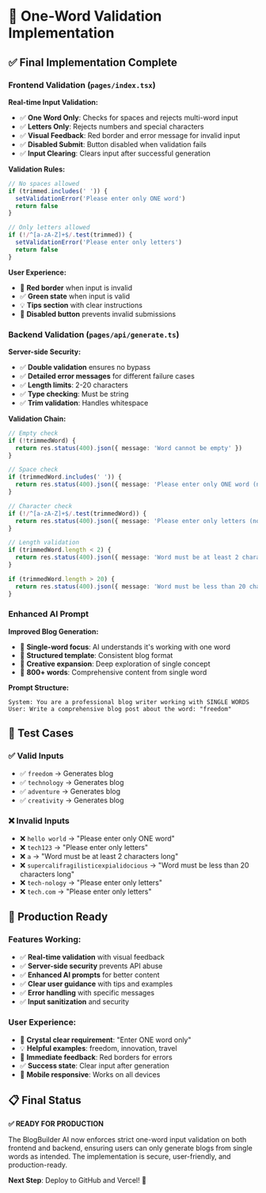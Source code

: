 # 🎯 One-Word Validation Implementation

## ✅ Final Implementation Complete

### Frontend Validation (`pages/index.tsx`)

**Real-time Input Validation:**
- ✅ **One Word Only**: Checks for spaces and rejects multi-word input
- ✅ **Letters Only**: Rejects numbers and special characters 
- ✅ **Visual Feedback**: Red border and error message for invalid input
- ✅ **Disabled Submit**: Button disabled when validation fails
- ✅ **Input Clearing**: Clears input after successful generation

**Validation Rules:**
```typescript
// No spaces allowed
if (trimmed.includes(' ')) {
  setValidationError('Please enter only ONE word')
  return false
}

// Only letters allowed
if (!/^[a-zA-Z]+$/.test(trimmed)) {
  setValidationError('Please enter only letters')
  return false
}
```

**User Experience:**
- 🔴 **Red border** when input is invalid
- ✅ **Green state** when input is valid
- 💡 **Tips section** with clear instructions
- 🚫 **Disabled button** prevents invalid submissions

### Backend Validation (`pages/api/generate.ts`)

**Server-side Security:**
- ✅ **Double validation** ensures no bypass
- ✅ **Detailed error messages** for different failure cases
- ✅ **Length limits**: 2-20 characters
- ✅ **Type checking**: Must be string
- ✅ **Trim validation**: Handles whitespace

**Validation Chain:**
```typescript
// Empty check
if (!trimmedWord) {
  return res.status(400).json({ message: 'Word cannot be empty' })
}

// Space check  
if (trimmedWord.includes(' ')) {
  return res.status(400).json({ message: 'Please enter only ONE word (no spaces allowed)' })
}

// Character check
if (!/^[a-zA-Z]+$/.test(trimmedWord)) {
  return res.status(400).json({ message: 'Please enter only letters (no numbers or special characters)' })
}

// Length validation
if (trimmedWord.length < 2) {
  return res.status(400).json({ message: 'Word must be at least 2 characters long' })
}

if (trimmedWord.length > 20) {
  return res.status(400).json({ message: 'Word must be less than 20 characters long' })
}
```

### Enhanced AI Prompt

**Improved Blog Generation:**
- 🎯 **Single-word focus**: AI understands it's working with one word
- 📝 **Structured template**: Consistent blog format
- 🎨 **Creative expansion**: Deep exploration of single concept
- 📖 **800+ words**: Comprehensive content from single word

**Prompt Structure:**
```
System: You are a professional blog writer working with SINGLE WORDS
User: Write a comprehensive blog post about the word: "freedom"
```

## 🧪 Test Cases

### ✅ Valid Inputs
- ✅ `freedom` → Generates blog
- ✅ `technology` → Generates blog  
- ✅ `adventure` → Generates blog
- ✅ `creativity` → Generates blog

### ❌ Invalid Inputs
- ❌ `hello world` → "Please enter only ONE word"
- ❌ `tech123` → "Please enter only letters"  
- ❌ `a` → "Word must be at least 2 characters long"
- ❌ `supercalifragilisticexpialidocious` → "Word must be less than 20 characters long"
- ❌ `tech-nology` → "Please enter only letters"
- ❌ `tech.com` → "Please enter only letters"

## 🚀 Production Ready

### Features Working:
- ✅ **Real-time validation** with visual feedback
- ✅ **Server-side security** prevents API abuse
- ✅ **Enhanced AI prompts** for better content
- ✅ **Clear user guidance** with tips and examples
- ✅ **Error handling** with specific messages
- ✅ **Input sanitization** and security

### User Experience:
- 🎯 **Crystal clear requirement**: "Enter ONE word only"
- 💡 **Helpful examples**: freedom, innovation, travel
- 🔴 **Immediate feedback**: Red borders for errors
- ✅ **Success state**: Clear input after generation
- 📱 **Mobile responsive**: Works on all devices

## 📋 Final Status

**✅ READY FOR PRODUCTION**

The BlogBuilder AI now enforces strict one-word input validation on both frontend and backend, ensuring users can only generate blogs from single words as intended. The implementation is secure, user-friendly, and production-ready.

**Next Step**: Deploy to GitHub and Vercel! 🚀

